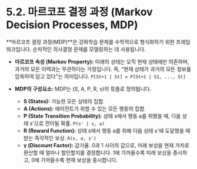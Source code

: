 # 5.2. 마르코프 결정 과정 (Markov Decision Processes, MDP)

**마르코프 결정 과정(MDP)**은 강화학습 문제를 수학적으로 형식화하기 위한 프레임워크입니다. 순차적인 의사결정 문제를 모델링하는 데 사용됩니다.

- **마르코프 속성 (Markov Property):** 미래의 상태는 오직 현재 상태에만 의존하며, 과거의 모든 이력과는 무관하다는 가정입니다. 즉, "현재 상태가 과거의 모든 정보를 압축하여 담고 있다"는 의미입니다. `P[St+1 | St] = P[St+1 | S1, ..., St]`

- **MDP의 구성요소:** MDP는 (S, A, P, R, γ)의 튜플로 정의됩니다.
  - **S (States):** 가능한 모든 상태의 집합.
  - **A (Actions):** 에이전트가 취할 수 있는 모든 행동의 집합.
  - **P (State Transition Probability):** 상태 s에서 행동 a를 취했을 때, 다음 상태 s'으로 전이될 확률. `P(s' | s, a)`
  - **R (Reward Function):** 상태 s에서 행동 a를 취해 다음 상태 s'에 도달했을 때 받는 즉각적인 보상. `R(s, a, s')`
  - **γ (Discount Factor):** 감가율. 0과 1 사이의 값으로, 미래 보상을 현재 가치로 환산할 때 얼마나 할인할지를 결정합니다. 1에 가까울수록 미래 보상을 중시하고, 0에 가까울수록 현재 보상을 중시합니다.
